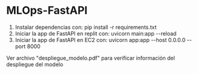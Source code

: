 # MLOps-FastAPI

1. Instalar dependencias con: pip install -r requirements.txt
2. Iniciar la app de FastAPI en replit con: uvicorn main:app --reload
3. Iniciar la app de FastAPI en EC2 con: uvicorn app:app --host 0.0.0.0 --port 8000

Ver archivo "despliegue_modelo.pdf" para verificar información del despliegue del modelo 
